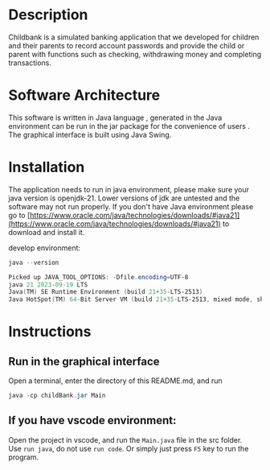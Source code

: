 # Description
Childbank is a simulated banking application that we developed for children and their parents to record account passwords and provide the child or parent with functions such as checking, withdrawing money and completing transactions.

# Software Architecture
This software is written in Java language , generated in the Java environment can be run in the jar package for the convenience of users . The graphical interface is built using Java Swing.

# Installation

The application needs to run in java environment, please make sure your java version is openjdk-21. Lower versions of jdk are untested and the software may not run properly. If you don't have Java environment please go to [https://www.oracle.com/java/technologies/downloads/#java21](https://www.oracle.com/java/technologies/downloads/#java21) to download and install it.

develop environment:
```powershell
java --version

Picked up JAVA_TOOL_OPTIONS: -Dfile.encoding=UTF-8
java 21 2023-09-19 LTS
Java(TM) SE Runtime Environment (build 21+35-LTS-2513)
Java HotSpot(TM) 64-Bit Server VM (build 21+35-LTS-2513, mixed mode, sharing)
```

# Instructions
## Run in the graphical interface
Open a terminal, enter the directory of this README.md, and run   
```powershell
java -cp childBank.jar Main
```

## If you have vscode environment:
Open the project in vscode, and run the `Main.java` file in the src folder.   
Use `run java`, do not use `run code`. Or simply just press `F5` key to run the program.